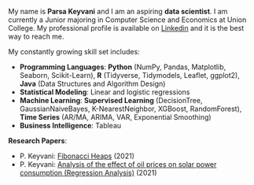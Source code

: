 My name is **Parsa Keyvani** and I am an aspiring **data scientist**. I am currently a Junior majoring in Computer Science and Economics at Union College. 
My professional profile is available on [Linkedin](https://www.linkedin.com/in/parsa-keyvani/) and it is the best way to reach me. 

My constantly growing skill set includes: 
* **Programming Languages**: **Python** (NumPy, Pandas, Matplotlib, Seaborn, Scikit-Learn), **R** (Tidyverse, Tidymodels, Leaflet, ggplot2), **Java** (Data Structures and Algorithm Design) 
* **Statistical Modeling**: Linear and logistic regressions
* **Machine Learning**: **Supervised Learning** (DecisionTree, GaussianNaiveBayes, K-NearestNeighbor, XGBoost, RandomForest), **Time Series** (AR/MA, ARIMA, VAR, Exponential Smoothing)
* **Business Intelligence**: Tableau

**Research Papers**:
* P. Keyvani: [Fibonacci Heaps](https://github.com/keyvanip/CSC250-Algorithm-Design-and-Analysis.git) (2021)
* P. Keyvani: [Analysis of the effect of oil prices on solar power consumption (Regression Analysis)](https://github.com/keyvanip/ECO243-Intro-to-Econometrics.git) (2021)
            
